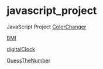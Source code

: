 # javascript_project
JavaScript Project
[ColorChanger](https://cuteankit.github.io/javascript_project/colorChanger/)

[BMI](https://cuteankit.github.io/javascript_project/BMIIndex/)

[digitalClock](https://cuteankit.github.io/javascript_project/digitalClock/)

[GuessTheNumber](https://cuteankit.github.io/javascript_project/guessTheNumber/)
